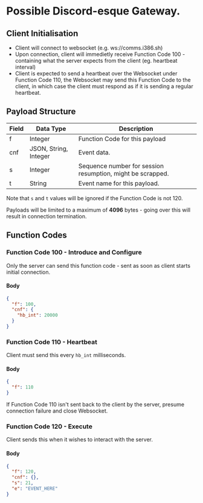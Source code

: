# Possible Discord-esque Gateway.

## Client Initialisation
- Client will connect to websocket (e.g. ws://comms.i386.sh)
- Upon connection, client will immedietly receive Function Code 100 - containing what the server expects from the client (eg. heartbeat interval)
- Client is expected to send a heartbeat over the Websocket under Function Code 110, the Websocket may send this Function Code to the client, in which case the client must respond as if it is sending a regular heartbeat.

## Payload Structure

Field | Data Type | Description
------|-----------|------------
f | Integer | Function Code for this payload
cnf | JSON, String, Integer | Event data.
s | Integer | Sequence number for session resumption, might be scrapped.
t | String | Event name for this payload.

Note that `s` and `t` values will be ignored if the Function Code is not 120.

Payloads will be limited to a maximum of **4096** bytes - going over this will result in connection termination.

## Function Codes

### Function Code 100 - Introduce and Configure

Only the server can send this function code - sent as soon as client starts initial connection.

#### Body
```json
{
  "f": 100,
  "cnf": {
    "hb_int": 20000
  }
}
```

### Function Code 110 - Heartbeat

Client must send this every ``hb_int`` milliseconds.

#### Body
```json
{
  "f": 110
}
```

If Function Code 110 isn't sent back to the client by the server, presume connection failure and close Websocket.

### Function Code 120 - Execute

Client sends this when it wishes to interact with the server.

#### Body
```json
{
  "f": 120,
  "cnf": {},
  "s": 21,
  "e": "EVENT_HERE"
}
```

